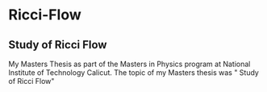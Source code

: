 # Ricci-Flow
## Study of Ricci Flow

My Masters Thesis as part of the Masters in Physics program at National Institute of Technology Calicut. The topic of my Masters thesis was " Study of Ricci Flow"

